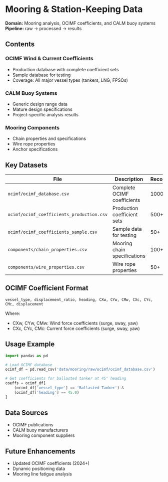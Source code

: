 # Mooring & Station-Keeping Data

**Domain:** Mooring analysis, OCIMF coefficients, and CALM buoy systems
**Pipeline:** raw → processed → results

## Contents

### OCIMF Wind & Current Coefficients
- Production database with complete coefficient sets
- Sample database for testing
- Coverage: All major vessel types (tankers, LNG, FPSOs)

### CALM Buoy Systems
- Generic design range data
- Mature design specifications
- Project-specific analysis results

### Mooring Components
- Chain properties and specifications
- Wire rope properties
- Anchor specifications

## Key Datasets

| File | Description | Records |
|------|-------------|---------|
| `ocimf/ocimf_database.csv` | Complete OCIMF coefficients | 1000+ |
| `ocimf/ocimf_coefficients_production.csv` | Production coefficient sets | 500+ |
| `ocimf/ocimf_coefficients_sample.csv` | Sample data for testing | 50+ |
| `components/chain_properties.csv` | Mooring chain specifications | 100+ |
| `components/wire_properties.csv` | Wire rope properties | 50+ |

## OCIMF Coefficient Format

```
vessel_type, displacement_ratio, heading, CXw, CYw, CMw, CXc, CYc, CMc, displacement
```

Where:
- CXw, CYw, CMw: Wind force coefficients (surge, sway, yaw)
- CXc, CYc, CMc: Current force coefficients (surge, sway, yaw)

## Usage Example

```python
import pandas as pd

# Load OCIMF database
ocimf_df = pd.read_csv('data/mooring/raw/ocimf/ocimf_database.csv')

# Get coefficients for ballasted tanker at 45° heading
coeffs = ocimf_df[
    (ocimf_df['vessel_type'] == 'Ballasted Tanker') &
    (ocimf_df['heading'] == 45.0)
]
```

## Data Sources
- OCIMF publications
- CALM buoy manufacturers
- Mooring component suppliers

## Future Enhancements
- Updated OCIMF coefficients (2024+)
- Dynamic positioning data
- Mooring line fatigue analysis
